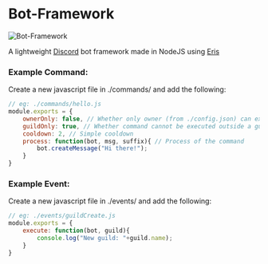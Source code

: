 # Bot-Framework
![Bot-Framework](http://i.imgur.com/M3HhEQL.png)

A lightweight [Discord](https://discordapp.com/) bot framework made in NodeJS using [Eris](https://github.com/abalabahaha/eris)

### Example Command:
Create a new javascript file in ./commands/ and add the following:
```js
// eg: ./commands/hello.js
module.exports = {
    ownerOnly: false, // Whether only owner (from ./config.json) can execute this command
    guildOnly: true, // Whether command cannot be executed outside a guild
    cooldown: 2, // Simple cooldown
    process: function(bot, msg, suffix){ // Process of the command
        bot.createMessage("Hi there!");
    }
}
```

### Example Event:
Create a new javascript file in ./events/ and add the following:
```js
// eg: ./events/guildCreate.js
module.exports = {
    execute: function(bot, guild){
        console.log("New guild: "+guild.name);
    }
}
```
